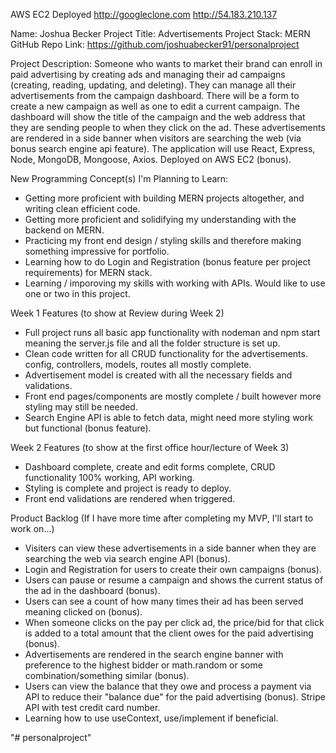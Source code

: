 AWS EC2 Deployed
http://googleclone.com 
http://54.183.210.137 

Name: Joshua Becker
 Project Title: Advertisements
 Project Stack: MERN
 GitHub Repo Link: https://github.com/joshuabecker91/personalproject


 Project Description: 
    Someone who wants to market their brand can enroll in paid advertising by creating ads and managing their ad campaigns (creating, reading, updating, and deleting). 
    They can manage all their advertisements from the campaign dashboard. There will be a form to create a new campaign as well as one to edit a current campaign.
    The dashboard will show the title of the campaign and the web address that they are sending people to when they click on the ad. 
    These advertisements are rendered in a side banner when visitors are searching the web (via bonus search engine api feature).
    The application will use React, Express, Node, MongoDB, Mongoose, Axios. Deployed on AWS EC2 (bonus).
 

New Programming Concept(s) I'm Planning to Learn: 
- Getting more proficient with building MERN projects altogether, and writing clean efficient code.
- Getting more proficient and solidifying my understanding with the backend on MERN.
- Practicing my front end design / styling skills and therefore making something impressive for portfolio.
- Learning how to do Login and Registration (bonus feature per project requirements) for MERN stack.
- Learning / imporoving my skills with working with APIs. Would like to use one or two in this project.


Week 1 Features (to show at Review during Week 2)
- Full project runs all basic app functionality with nodeman and npm start meaning the server.js file and all the folder structure is set up.
- Clean code written for all CRUD functionality for the advertisements. config, controllers, models, routes all mostly complete.
- Advertisement model is created with all the necessary fields and validations.
- Front end pages/components are mostly complete / built however more styling may still be needed.
- Search Engine API is able to fetch data, might need more styling work but functional (bonus feature).


Week 2 Features (to show at the first office hour/lecture of Week 3)
- Dashboard complete, create and edit forms complete, CRUD functionality 100% working, API working.
- Styling is complete and project is ready to deploy.
- Front end validations are rendered when triggered.


Product Backlog (If I have more time after completing my MVP, I'll start to work on...)
- Visiters can view these advertisements in a side banner when they are searching the web via search engine API (bonus).
- Login and Registration for users to create their own campaigns (bonus).
- Users can pause or resume a campaign and shows the current status of the ad in the dashboard (bonus).
- Users can see a count of how many times their ad has been served meaning clicked on (bonus).
- When someone clicks on the pay per click ad, the price/bid for that click is added to a total amount that the client owes for the paid advertising (bonus).
- Advertisements are rendered in the search engine banner with preference to the highest bidder or math.random or some combination/something similar (bonus).
- Users can view the balance that they owe and process a payment via API to reduce their "balance due" for the paid advertising (bonus). Stripe API with test credit card number.
- Learning how to use useContext, use/implement if beneficial.


"# personalproject" 